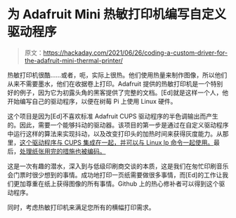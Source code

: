# 为 Adafruit Mini 热敏打印机编写自定义驱动程序

> 原文：<https://hackaday.com/2021/06/26/coding-a-custom-driver-for-the-adafruit-mini-thermal-printer/>

热敏打印机很酷……或者，呃，实际上很热。他们使用热量来制作图像，所以他们从来不需要墨水，他们在收据卷上打印。Adafruit 提供的热敏打印机是一个特别好的例子，因为它为初露头角的黑客提供了完整的文档。[Ed]就是这样一个人，他开始编写自己的驱动程序，以便在树莓 Pi 上使用 Linux 硬件。

这个项目是因为[Ed]不喜欢标准 Adafruit CUPS 驱动程序的半色调输出而产生的。因此，需要一个能够抖动的驱动器。该项目的第一步是通过在自定义驱动程序中运行这样的算法来实现抖动，以及改变打印头的加热时间来获得灰度能力。从那里，[这个驱动程序与 CUPS 集成在一起，并可以与 Linux lp 命令一起使用。](https://deathandthepenguinblog.wordpress.com/2019/12/31/adafruit-mini-thermal-printer-part-2-cups-and-other-vessels/)最后，[处理纸张用完的措施也被编码。](https://deathandthepenguinblog.wordpress.com/2019/12/31/adafruit-mini-thermal-printer-part-3-long-jobs-cancellation-and-paper-out/)

这是一次有趣的潜水，深入到与低级印刷商交谈的本质，这是我们在匆忙印刷音乐会门票时很少想到的事情。成功地打印一页纸需要做很多事情，而[Ed]的工作让我们更加尊重在纸上获得图像的所有事情。Github 上的热心修补者可以得到这个驱动程序。

同时，考虑热敏打印机来满足您所有的横幅打印需求。